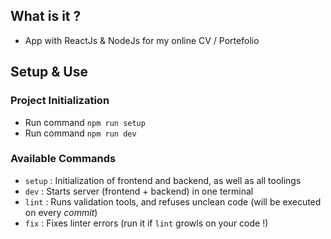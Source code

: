 ## What is it ?

- App with ReactJs & NodeJs for my online CV / Portefolio

## Setup & Use

### Project Initialization

- Run command `npm run setup`
- Run command `npm run dev`

### Available Commands

- `setup` : Initialization of frontend and backend, as well as all toolings
- `dev` : Starts server (frontend + backend) in one terminal
- `lint` : Runs validation tools, and refuses unclean code (will be executed on every _commit_)
- `fix` : Fixes linter errors (run it if `lint` growls on your code !)

